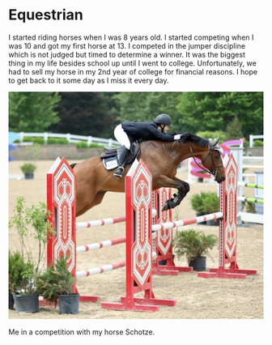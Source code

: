 # Equestrian

I started riding horses when I was 8 years old. I started competing when I was 10 and got my first horse at 13. I competed in the jumper discipline which is not judged but timed to determine a winner. It was the biggest thing in my life besides school up until I went to college. Unfortunately, we had to sell my horse in my 2nd year of college for financial reasons. I hope to get back to it some day as I miss it every day.

![Equestrian](./media/IMG_5293.JPG)

Me in a competition with my horse Schotze.